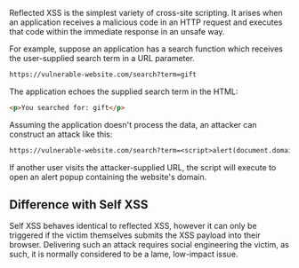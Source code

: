 Reflected XSS is the simplest variety of cross-site scripting. It arises when an application receives a malicious code in an HTTP request and executes that code within the immediate response in an unsafe way.

For example, suppose an application has a search function which receives the user-supplied search term in a URL parameter.
```txt
https://vulnerable-website.com/search?term=gift
```
The application echoes the supplied search term in the HTML:
```html
<p>You searched for: gift</p>
```
Assuming the application doesn't process the data, an attacker can construct an attack like this:
```txt
https://vulnerable-website.com/search?term=<script>alert(document.domain)</script>
```
If another user visits the attacker-supplied URL, the script will execute to open an alert popup containing the website's domain.
## Difference with Self XSS
Self XSS behaves identical to reflected XSS, however it can only be triggered if the victim themselves submits the XSS payload into their browser. Delivering such an attack requires social engineering the victim, as such, it is normally considered to be a lame, low-impact issue.